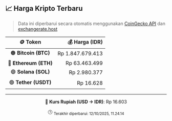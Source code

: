 

<!-- HARGA_KRIPTO -->
## 📈 Harga Kripto Terbaru

> Data ini diperbarui secara otomatis menggunakan [CoinGecko API](https://www.coingecko.com/) dan [exchangerate.host](https://exchangerate.host/)

<div align="center">

| 🪙 Token | 💰 Harga (IDR) |
|:------:|---------------:|
| 🟠 **Bitcoin (BTC)**   | Rp 1.847.679.413 |
| 🔵 **Ethereum (ETH)**  | Rp 63.463.499 |
| 🟣 **Solana (SOL)**    | Rp 2.980.377 |
| 🟢 **Tether (USDT)**   | Rp 16.628 |

---

💱 **Kurs Rupiah (USD → IDR)**: Rp 16.603

🕒 <sub>Terakhir diperbarui: 12/10/2025, 11.24.14</sub>

</div>
<!-- /HARGA_KRIPTO -->